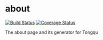# about

[![Build Status](https://travis-ci.org/tongquhq/about.svg?branch=master)](https://travis-ci.org/tongquhq/about)
[![Coverage Status](https://coveralls.io/repos/github/tongquhq/about/badge.svg?branch=master)](https://coveralls.io/github/tongquhq/about?branch=master)

The about page and its generator for Tongqu
